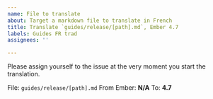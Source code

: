 ```yaml
---
name: File to translate
about: Target a markdown file to translate in French
title: Translate `guides/release/[path].md`, Ember 4.7
labels: Guides FR trad
assignees: ''

---
```


Please assign yourself to the issue at the very moment you start the translation.

File: `guides/release/[path].md`
From Ember: **N/A**
To: **4.7**

```diff
```
